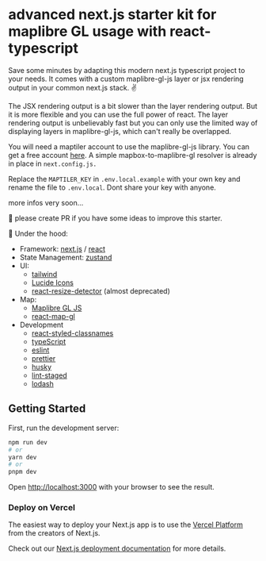 # advanced next.js starter kit for maplibre GL usage with react-typescript

Save some minutes by adapting this modern next.js typescript project to your needs. It comes with a custom maplibre-gl-js layer or jsx rendering output in your common next.js stack. ✌️

The JSX rendering output is a bit slower than the layer rendering output. But it is more flexible and you can use the full power of react. The layer rendering output is unbelievably fast but you can only use the limited way of displaying layers in maplibre-gl-js, which can't really be overlapped.

You will need a maptiler account to use the maplibre-gl-js library. You can get a free account [here](https://www.maptiler.com/). A simple mapbox-to-maplibre-gl resolver is already in place in ``next.config.js.``

Replace the ``MAPTILER_KEY`` in ``.env.local.example`` with your own key and rename the file to ``.env.local``. Dont share your key with anyone.

more infos very soon...

👀 please create PR if you have some ideas to improve this starter.

🎰 Under the hood:

- Framework: [next.js](https://github.com/vercel/next.js) / [react](https://github.com/facebook/react)
- State Management: [zustand](https://github.com/pmndrs/zustand)
- UI:
  - [tailwind](https://github.com/tailwindlabs/tailwindcss)
  - [Lucide Icons](https://github.com/lucide-icons/lucide)
  - [react-resize-detector](https://github.com/maslianok/react-resize-detector) (almost deprecated)
- Map:
  - [Maplibre GL JS](https://github.com/maplibre/maplibre-gl-js)
  - [react-map-gl](https://github.com/visgl/react-map-gl)
- Development
  - [react-styled-classnames](https://github.com/richard-unterberg/react-styled-classnames)
  - [typeScript](https://github.com/microsoft/TypeScript)
  - [eslint](https://github.com/eslint/eslint)
  - [prettier](https://github.com/prettier/prettier)
  - [husky](https://github.com/typicode/husky)
  - [lint-staged](https://github.com/lint-staged/lint-staged)
  - [lodash](https://github.com/lodash/lodash)

## Getting Started

First, run the development server:

```bash
npm run dev
# or
yarn dev
# or
pnpm dev
```

Open [http://localhost:3000](http://localhost:3000) with your browser to see the result.

### Deploy on Vercel

The easiest way to deploy your Next.js app is to use the [Vercel Platform](https://vercel.com/new?utm_medium=default-template&filter=next.js&utm_source=create-next-app&utm_campaign=create-next-app-readme) from the creators of Next.js.

Check out our [Next.js deployment documentation](https://nextjs.org/docs/deployment) for more details.


